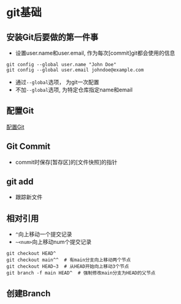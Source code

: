 # git基础

## 安装Git后要做的第一件事

- 设置user.name和user.email, 作为每次[commit]git都会使用的信息

```shell
git config --global user.name "John Doe"
git config --global user.email johndoe@example.com
```

- 通过`--global`选项， 为git一次配置
- 不加`--global`选项, 为特定仓库指定name和email

## 配置Git

[配置Git](Git_Configuration.md)

## Git Commit

- commit时保存[暂存区]的[文件快照]的指针


## git add

- 跟踪新文件

## 相对引用

- `^`向上移动一个提交记录
- `~<num>`向上移动num个提交记录

```shell
git checkout HEAD^
git checkout main^^  # 有main分支向上移动两个节点
git checkout HEAD~3  # 从HEAD开始向上移动3个节点
git branch -f main HEAD^  # 强制修改main分支为HEAD的父节点
```

## 创建Branch

